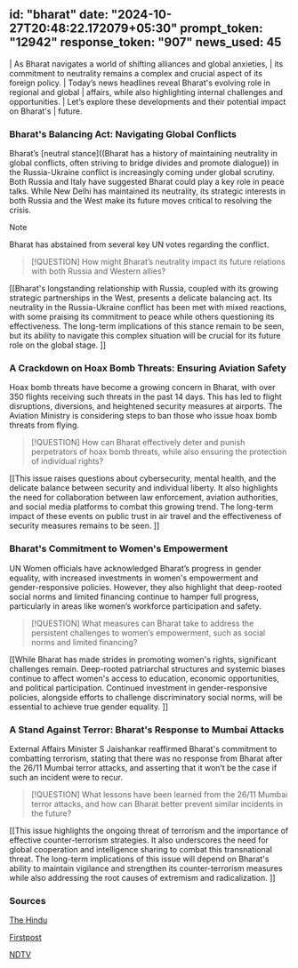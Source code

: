 
id: "bharat"
date: "2024-10-27T20:48:22.172079+05:30"
prompt_token: "12942"
response_token: "907"
news_used: 45
------
| As Bharat navigates a world of shifting alliances and global anxieties,
| its commitment to neutrality remains a complex and crucial aspect of its foreign policy.
| Today’s news headlines reveal Bharat's evolving role in regional and global
| affairs, while also highlighting internal challenges and opportunities.
| Let’s explore these developments and their potential impact on Bharat's
| future.

###  Bharat's Balancing Act: Navigating Global Conflicts

Bharat’s [neutral stance]((Bharat has a history of maintaining neutrality in global conflicts, often striving to bridge divides and promote dialogue)) in the Russia-Ukraine conflict is increasingly coming under global scrutiny. Both Russia and Italy have suggested Bharat could play a key role in peace talks. While New Delhi has maintained its neutrality, its strategic interests in both Russia and the West make its future moves critical to resolving the crisis.

> [!NOTE]
> Bharat has abstained from several key UN votes regarding the conflict.

> [!QUESTION]
> How might Bharat’s neutrality impact its future relations with both Russia and
> Western allies?

[[Bharat's longstanding relationship with Russia, coupled with its growing strategic partnerships in the West, presents a delicate balancing act. Its neutrality in the Russia-Ukraine conflict has been met with mixed reactions, with some praising its commitment to peace while others questioning its effectiveness. The long-term implications of this stance remain to be seen, but its ability to navigate this complex situation will be crucial for its future role on the global stage. ]]

###  A Crackdown on Hoax Bomb Threats: Ensuring Aviation Safety

Hoax bomb threats have become a growing concern in Bharat, with over 350 flights receiving such threats in the past 14 days. This has led to flight disruptions, diversions, and heightened security measures at airports. The Aviation Ministry is considering steps to ban those who issue hoax bomb threats from flying.

> [!QUESTION]
> How can Bharat effectively deter and punish perpetrators of hoax bomb threats,
> while also ensuring the protection of individual rights?

[[This issue raises questions about cybersecurity, mental health, and the delicate balance between security and individual liberty. It also highlights the need for collaboration between law enforcement, aviation authorities, and social media platforms to combat this growing trend. The long-term impact of these events on public trust in air travel and the effectiveness of security measures remains to be seen. ]]

###   Bharat's Commitment to Women's Empowerment

UN Women officials have acknowledged Bharat’s progress in gender equality, with increased investments in women's empowerment and gender-responsive policies. However, they also highlight that deep-rooted social norms and limited financing continue to hamper full progress, particularly in areas like women’s workforce participation and safety.

> [!QUESTION]
> What measures can Bharat take to address the persistent challenges to women’s
> empowerment, such as social norms and limited financing?

[[While Bharat has made strides in promoting women's rights, significant challenges remain. Deep-rooted patriarchal structures and systemic biases continue to affect women's access to education, economic opportunities, and political participation. Continued investment in gender-responsive policies, alongside efforts to challenge discriminatory social norms, will be essential to achieve true gender equality. ]]

###  A Stand Against Terror: Bharat's Response to Mumbai Attacks

External Affairs Minister S Jaishankar reaffirmed Bharat's commitment to combatting terrorism, stating that there was no response from Bharat after the 26/11 Mumbai terror attacks, and asserting that it won’t be the case if such an incident were to recur.

> [!QUESTION]
> What lessons have been learned from the 26/11 Mumbai terror attacks, and how
> can Bharat better prevent similar incidents in the future?

[[This issue highlights the ongoing threat of terrorism and the importance of effective counter-terrorism strategies. It also underscores the need for global cooperation and intelligence sharing to combat this transnational threat. The long-term implications of this issue will depend on Bharat's ability to maintain vigilance and strengthen its counter-terrorism measures while also addressing the root causes of extremism and radicalization. ]]

### Sources

[The Hindu](https://www.thehindu.com/)

[Firstpost](https://www.firstpost.com/)

[NDTV](https://www.ndtv.com/) 


